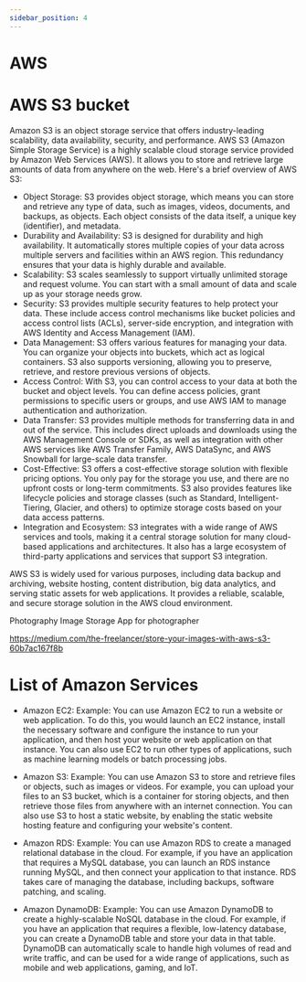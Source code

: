 ```yaml
---
sidebar_position: 4
---
```


# AWS

# AWS S3 bucket
Amazon S3 is an object storage service that offers industry-leading scalability, data availability, security, and performance. AWS S3 (Amazon Simple Storage Service) is a highly scalable cloud storage service provided by Amazon Web Services (AWS). It allows you to store and retrieve large amounts of data from anywhere on the web. Here's a brief overview of AWS S3:

* Object Storage: S3 provides object storage, which means you can store and retrieve any type of data, such as images, videos, documents, and backups, as objects. Each object consists of the data itself, a unique key (identifier), and metadata.
* Durability and Availability: S3 is designed for durability and high availability. It automatically stores multiple copies of your data across multiple servers and facilities within an AWS region. This redundancy ensures that your data is highly durable and available.
* Scalability: S3 scales seamlessly to support virtually unlimited storage and request volume. You can start with a small amount of data and scale up as your storage needs grow.
* Security: S3 provides multiple security features to help protect your data. These include access control mechanisms like bucket policies and access control lists (ACLs), server-side encryption, and integration with AWS Identity and Access Management (IAM).
* Data Management: S3 offers various features for managing your data. You can organize your objects into buckets, which act as logical containers. S3 also supports versioning, allowing you to preserve, retrieve, and restore previous versions of objects.
* Access Control: With S3, you can control access to your data at both the bucket and object levels. You can define access policies, grant permissions to specific users or groups, and use AWS IAM to manage authentication and authorization.
* Data Transfer: S3 provides multiple methods for transferring data in and out of the service. This includes direct uploads and downloads using the AWS Management Console or SDKs, as well as integration with other AWS services like AWS Transfer Family, AWS DataSync, and AWS Snowball for large-scale data transfer.
* Cost-Effective: S3 offers a cost-effective storage solution with flexible pricing options. You only pay for the storage you use, and there are no upfront costs or long-term commitments. S3 also provides features like lifecycle policies and storage classes (such as Standard, Intelligent-Tiering, Glacier, and others) to optimize storage costs based on your data access patterns.
* Integration and Ecosystem: S3 integrates with a wide range of AWS services and tools, making it a central storage solution for many cloud-based applications and architectures. It also has a large ecosystem of third-party applications and services that support S3 integration.

AWS S3 is widely used for various purposes, including data backup and archiving, website hosting, content distribution, big data analytics, and serving static assets for web applications. It provides a reliable, scalable, and secure storage solution in the AWS cloud environment.

Photography Image Storage App for photographer

https://medium.com/the-freelancer/store-your-images-with-aws-s3-60b7ac167f8b

# List of Amazon Services

* Amazon EC2:
Example: You can use Amazon EC2 to run a website or web application. To do this, you would launch an EC2 instance, install the necessary software and configure the instance to run your application, and then host your website or web application on that instance. You can also use EC2 to run other types of applications, such as machine learning models or batch processing jobs.

* Amazon S3:
Example: You can use Amazon S3 to store and retrieve files or objects, such as images or videos. For example, you can upload your files to an S3 bucket, which is a container for storing objects, and then retrieve those files from anywhere with an internet connection. You can also use S3 to host a static website, by enabling the static website hosting feature and configuring your website's content.

* Amazon RDS:
Example: You can use Amazon RDS to create a managed relational database in the cloud. For example, if you have an application that requires a MySQL database, you can launch an RDS instance running MySQL, and then connect your application to that instance. RDS takes care of managing the database, including backups, software patching, and scaling.

* Amazon DynamoDB:
Example: You can use Amazon DynamoDB to create a highly-scalable NoSQL database in the cloud. For example, if you have an application that requires a flexible, low-latency database, you can create a DynamoDB table and store your data in that table. DynamoDB can automatically scale to handle high volumes of read and write traffic, and can be used for a wide range of applications, such as mobile and web applications, gaming, and IoT.